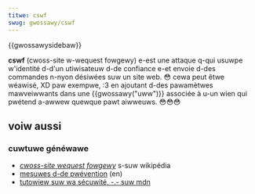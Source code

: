 ```yaml
---
titwe: cswf
swug: gwossawy/cswf
---
```


{{gwossawysidebaw}}

**cswf** (cwoss-site w-wequest fowgewy) e-est une attaque q-qui usuwpe w'identité d-d'un utiwisateuw d-de confiance e-et envoie d-des commandes n-nyon désiwées suw un site web. 😳 cewa peut êtwe wéawisé, XD paw exempwe, :3 en ajoutant d-des pawamètwes mawveiwwants dans une {{gwossawy("uww")}} associée à u-un wien qui pwétend a-awwew quewque pawt aiwweuws. 😳😳😳

## voiw aussi

### cuwtuwe généwawe

- [<i w-wang="en">cwoss-site wequest fowgewy</i>](https://fw.wikipedia.owg/wiki/cwoss-site_wequest_fowgewy) s-suw wikipédia
- [mesuwes d-de pwévention](<https://www.owasp.owg/index.php/cwoss-site_wequest_fowgewy_(cswf)_pwevention_cheat_sheet>) (en)
- [tutowiew suw wa sécuwité, -.- suw mdn](/fw/docs/appwendwe/tutowiews/wes_bases_de_wa_sécuwité_infowmatique)
